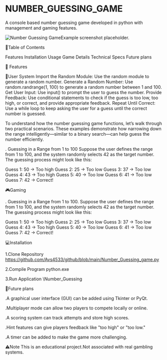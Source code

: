 # NUMBER_GUESSING_GAME

A console based number guessing game developed in python with management and gaming features.

![Number Guessing Game](image.png)Example screenshot placeholder.



📜Table of Contents

Features
Installation
Usage
Game Details
Technical Specs
Future plans

🚀 Features

 👤User System
 Import the Random Module: Use the random module to generate a random number.
Generate a Random Number: Use random.randrange(1, 100) to generate a random number between 1 and 100.
Get User Input: Use input() to prompt the user to guess the number.
Provide Feedback: Use conditional statements to check if the guess is too low, too high, or correct, and provide appropriate feedback.
Repeat Until Correct: Use a while loop to keep asking the user for a guess until the correct number is guessed.
 
  To understand how the number guessing game functions, let’s walk through two practical scenarios. These examples demonstrate how narrowing down the range intelligently—similar to a binary search—can help guess the number efficiently.

. Guessing in a Range from 1 to 100
Suppose the user defines the range from 1 to 100, and the system randomly selects 42 as the target number. The guessing process might look like this:

Guess 1: 50 → Too high
Guess 2: 25 → Too low
Guess 3: 37 → Too low
Guess 4: 43 → Too high
Guess 5: 40 → Too low
Guess 6: 41 → Too low
Guess 7: 42 → Correct!

🎮Gaming

. Guessing in a Range from 1 to 100.
Suppose the user defines the range from 1 to 100,
 and the system randomly selects 42 as the target number. 
The guessing process might look like this:

Guess 1: 50 → Too high
Guess 2: 25 → Too low
Guess 3: 37 → Too low
Guess 4: 43 → Too high
Guess 5: 40 → Too low
Guess 6: 41 → Too low
Guess 7: 42 → Correct!

💻Installation

1.Clone Repository
https://github.com/Avs4533/github/blob/main/Number_Guessing_game.py

2.Compile Program
python.exe

3.Run Application
\Number_Guessing

📅Future plans

.A graphical user interface (GUI) can be added using Tkinter or PyQt.

.Multiplayer mode can allow two players to compete locally or online.

.A scoring system can track attempts and store high scores.

.Hint features can give players feedback like "too high" or "too low."

.A timer can be added to make the game more challenging.

⚠️Note
This is an educational project.Not associated with real gambling systems.


